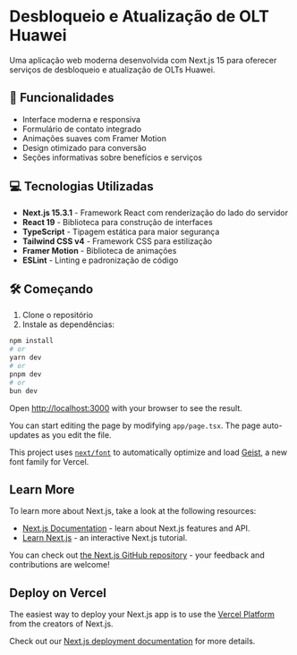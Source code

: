 # Desbloqueio e Atualização de OLT Huawei

Uma aplicação web moderna desenvolvida com Next.js 15 para oferecer serviços de desbloqueio e atualização de OLTs Huawei.

## 🚀 Funcionalidades

- Interface moderna e responsiva
- Formulário de contato integrado
- Animações suaves com Framer Motion
- Design otimizado para conversão
- Seções informativas sobre benefícios e serviços

## 💻 Tecnologias Utilizadas

- **Next.js 15.3.1** - Framework React com renderização do lado do servidor
- **React 19** - Biblioteca para construção de interfaces
- **TypeScript** - Tipagem estática para maior segurança
- **Tailwind CSS v4** - Framework CSS para estilização
- **Framer Motion** - Biblioteca de animações
- **ESLint** - Linting e padronização de código

## 🛠️ Começando

1. Clone o repositório
2. Instale as dependências:
```bash
npm install
# or
yarn dev
# or
pnpm dev
# or
bun dev
```

Open [http://localhost:3000](http://localhost:3000) with your browser to see the result.

You can start editing the page by modifying `app/page.tsx`. The page auto-updates as you edit the file.

This project uses [`next/font`](https://nextjs.org/docs/app/building-your-application/optimizing/fonts) to automatically optimize and load [Geist](https://vercel.com/font), a new font family for Vercel.

## Learn More

To learn more about Next.js, take a look at the following resources:

- [Next.js Documentation](https://nextjs.org/docs) - learn about Next.js features and API.
- [Learn Next.js](https://nextjs.org/learn) - an interactive Next.js tutorial.

You can check out [the Next.js GitHub repository](https://github.com/vercel/next.js) - your feedback and contributions are welcome!

## Deploy on Vercel

The easiest way to deploy your Next.js app is to use the [Vercel Platform](https://vercel.com/new?utm_medium=default-template&filter=next.js&utm_source=create-next-app&utm_campaign=create-next-app-readme) from the creators of Next.js.

Check out our [Next.js deployment documentation](https://nextjs.org/docs/app/building-your-application/deploying) for more details.
